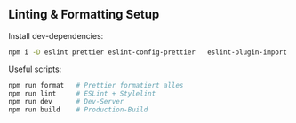 ## Linting & Formatting Setup

Install dev-dependencies:

```bash
npm i -D eslint prettier eslint-config-prettier   eslint-plugin-import eslint-plugin-promise eslint-plugin-unicorn   stylelint stylelint-config-standard-scss stylelint-config-prettier-scss   stylelint-config-clean-order postcss postcss-scss
```

Useful scripts:

```bash
npm run format   # Prettier formatiert alles
npm run lint     # ESLint + Stylelint
npm run dev      # Dev-Server
npm run build    # Production-Build
```
